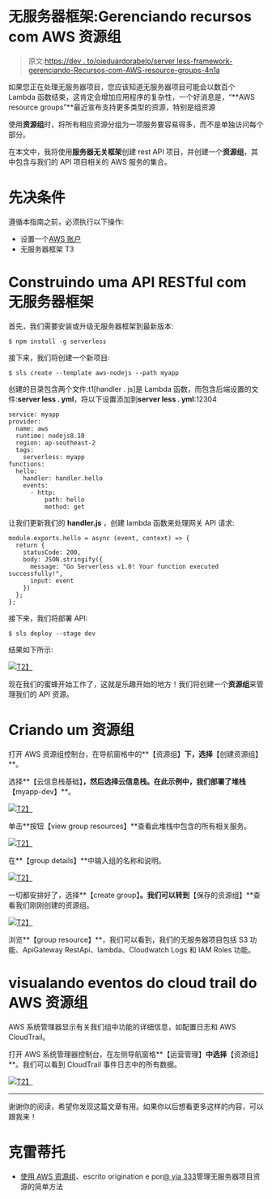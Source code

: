 # 无服务器框架:Gerenciando recursos com AWS 资源组

> 原文:[https://dev . to/oieduardorabelo/server less-framework-gerenciando-Recursos-com-AWS-resource-groups-4n1a](https://dev.to/oieduardorabelo/serverless-framework-gerenciando-recursos-com-aws-resource-groups-4n1a)

如果您正在处理无服务器项目，您应该知道无服务器项目可能会以数百个 Lambda 函数结束，这肯定会增加应用程序的复杂性，一个好消息是，“**AWS resource groups”**最近宣布支持更多类型的资源，特别是组资源

使用**资源组**时，将所有相应资源分组为一项服务要容易得多，而不是单独访问每个部分。

在本文中，我将使用**服务器无关框架**创建 rest API 项目，并创建一个**资源组**，其中包含与我们的 API 项目相关的 AWS 服务的集合。

# [](#pr%C3%A9requisitos)先决条件

遵循本指南之前，必须执行以下操作:

*   设置一个[AWS 账户](https://docs.aws.amazon.com/cli/latest/userguide/cli-chap-configure.html)
*   无服务器框架 T3

# Construindo uma API RESTful com 无服务器框架

首先，我们需要安装或升级无服务器框架到最新版本:

```
$ npm install -g serverless 
```

接下来，我们将创建一个新项目:

```
$ sls create --template aws-nodejs --path myapp 
```

创建的目录包含两个文件:t1[handler . js]是 Lambda 函数，而包含后端设置的文件:**server less . yml**，将以下设置添加到**server less . yml**:12304

```
service: myapp
provider:
  name: aws
  runtime: nodejs8.10
  region: ap-southeast-2
  tags:
    serverless: myapp
functions:
  hello:
    handler: handler.hello
    events:
      - http:
          path: hello
          method: get 
```

让我们更新我们的 **handler.js** ，创建 lambda 函数来处理网关 API 请求:

```
module.exports.hello = async (event, context) => {
  return {
    statusCode: 200,
    body: JSON.stringify({
      message: "Go Serverless v1.0! Your function executed successfully!",
      input: event
    })
  };
}; 
```

接下来，我们将部署 API:

```
$ sls deploy --stage dev 
```

结果如下所示:

[![](img/0cb2b62060419133b7cafe5d906390e2.png)T2】](https://res.cloudinary.com/practicaldev/image/fetch/s--0r-njWZe--/c_limit%2Cf_auto%2Cfl_progressive%2Cq_auto%2Cw_880/https://miro.medium.com/max/1122/1%2ApwXc-rrXOz0D9jWbz7wJYw.png)

现在我们的蜜蜂开始工作了，这就是乐趣开始的地方！我们将创建一个**资源组**来管理我们的 API 资源。

# [](#criando-um-resource-groups)Criando um 资源组

打开 AWS 资源组控制台，在导航窗格中的**【资源组】**下，选择**【创建资源组】**。

选择**【云信息栈基础】**，然后选择云信息栈。在此示例中，我们部署了堆栈**【myapp-dev】**。

[![](img/65f0ea363f25a947f3018a5b97b6e0f1.png)T2】](https://res.cloudinary.com/practicaldev/image/fetch/s--RDtmW9lO--/c_limit%2Cf_auto%2Cfl_progressive%2Cq_auto%2Cw_880/https://miro.medium.com/max/2456/1%2Ah2YHOQ_LYbUIhE0XbsaFQg.png)

单击**按钮【view group resources】**查看此堆栈中包含的所有相关服务。

[![](img/e55d5be6d36fed84d1c1d3cc36aeab91.png)T2】](https://res.cloudinary.com/practicaldev/image/fetch/s--dF7N-N1M--/c_limit%2Cf_auto%2Cfl_progressive%2Cq_auto%2Cw_880/https://miro.medium.com/max/2478/1%2AhqIkFAdBC9lKRQysOxnPbA.png)

在**【group details】**中输入组的名称和说明。

[![](img/3a99a27b5fd7ed33885dfab1ffc32d1d.png)T2】](https://res.cloudinary.com/practicaldev/image/fetch/s--Gj6WCPeI--/c_limit%2Cf_auto%2Cfl_progressive%2Cq_auto%2Cw_880/https://miro.medium.com/max/2482/1%2AWHGbYk96h2lx-K1HWe2nLg.png)

一切都安排好了，选择**【create group】**。我们可以转到**【保存的资源组】**查看我们刚刚创建的资源组。

[![](img/4b165c1e39dd15f1b55645d839ad33a1.png)T2】](https://res.cloudinary.com/practicaldev/image/fetch/s--IVvStJNJ--/c_limit%2Cf_auto%2Cfl_progressive%2Cq_auto%2Cw_880/https://miro.medium.com/max/2464/1%2AzalPpyPa3Ww_y-faCfVMMA.png)

浏览**【group resource】**，我们可以看到，我们的无服务器项目包括 S3 功能、ApiGateway RestApi、lambda、Cloudwatch Logs 和 IAM Roles 功能。

# visualando eventos do cloud trail do AWS 资源组

AWS 系统管理器显示有关我们组中功能的详细信息，如配置日志和 AWS CloudTrail。

打开 AWS 系统管理器控制台，在左侧导航窗格**【运营管理】**中选择**【资源组】**。我们可以看到 CloudTrail 事件日志中的所有数据。

[![](img/f67847fa2dadf2c74f296fe847fb5307.png)T2】](https://res.cloudinary.com/practicaldev/image/fetch/s--1UiSVhen--/c_limit%2Cf_auto%2Cfl_progressive%2Cq_auto%2Cw_880/https://miro.medium.com/max/2526/1%2ARbAdZ5-rs4u0waHjFbUENw.png)

* * *

谢谢你的阅读，希望你发现这篇文章有用。如果你以后想看更多这样的内容，可以跟我来！

# [](#cr%C3%A9ditos)克雷蒂托

*   [使用 AWS 资源组](https://medium.com/the-cloud-builders-guild/an-easy-way-to-manage-serverless-project-resources-by-using-aws-resource-groups-68475cc19d35)、escrito origination e por[@ yia 333](https://dev.to/yia333)管理无服务器项目资源的简单方法